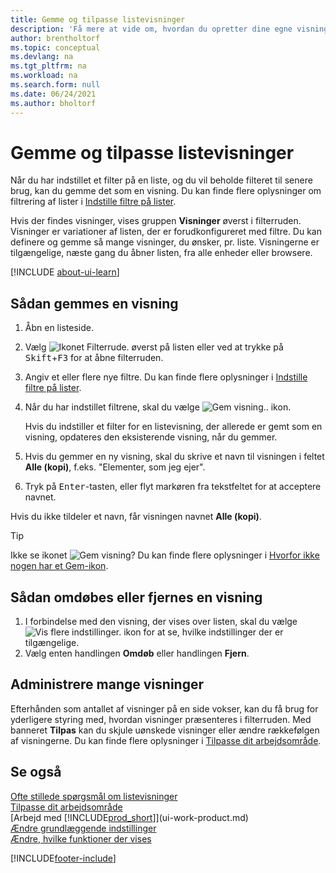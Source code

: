 ```yaml
---
title: Gemme og tilpasse listevisninger
description: 'Få mere at vide om, hvordan du opretter dine egne visninger til filtrerede lister, og hvordan du gemmer, omdøber og styrer disse visninger.'
author: brentholtorf
ms.topic: conceptual
ms.devlang: na
ms.tgt_pltfrm: na
ms.workload: na
ms.search.form: null
ms.date: 06/24/2021
ms.author: bholtorf
---
```

# <a name="save-and-personalize-list-views"></a>Gemme og tilpasse listevisninger

Når du har indstillet et filter på en liste, og du vil beholde filteret til senere brug, kan du gemme det som en visning. Du kan finde flere oplysninger om filtrering af lister i [Indstille filtre på lister](ui-enter-criteria-filters.md#setting-filters-on-lists).

Hvis der findes visninger, vises gruppen **Visninger** øverst i filterruden. Visninger er variationer af listen, der er forudkonfigureret med filtre. Du kan definere og gemme så mange visninger, du ønsker, pr. liste. Visningerne er tilgængelige, næste gang du åbner listen, fra alle enheder eller browsere.

[!INCLUDE [about-ui-learn](includes/about-ui-learn.md)]

## <a name="to-save-a-view"></a>Sådan gemmes en visning

1. Åbn en listeside.
2. Vælg ![Ikonet Filterrude.](media/open-filter-pane-icon.png "Ikonet Filterrude") øverst på listen eller ved at trykke på <kbd>Skift</kbd>+<kbd>F3</kbd> for at åbne filterruden.
3. Angiv et eller flere nye filtre. Du kan finde flere oplysninger i [Indstille filtre på lister](ui-enter-criteria-filters.md#setting-filters-on-lists).
4. Når du har indstillet filtrene, skal du vælge ![Gem visning.](media/save_view_icon.png "Gem visning"). ikon.

    Hvis du indstiller et filter for en listevisning, der allerede er gemt som en visning, opdateres den eksisterende visning, når du gemmer.
5. Hvis du gemmer en ny visning, skal du skrive et navn til visningen i feltet **Alle (kopi)**, f.eks. "Elementer, som jeg ejer".
6. Tryk på <kbd>Enter</kbd>-tasten, eller flyt markøren fra tekstfeltet for at acceptere navnet.

Hvis du ikke tildeler et navn, får visningen navnet **Alle (kopi)**.

> [!TIP]
> Ikke se ikonet ![Gem visning](media/save_view_icon.png "Gem visning")? Du kan finde flere oplysninger i [Hvorfor ikke nogen har et Gem-ikon](/dynamics365/business-central/ui-views-faq#save).

## <a name="to-rename-or-remove-a-view"></a>Sådan omdøbes eller fjernes en visning

1. I forbindelse med den visning, der vises over listen, skal du vælge ![Vis flere indstillinger.](media/show-more-options-icon.png "Vis flere indstillinger") ikon for at se, hvilke indstillinger der er tilgængelige.
2. Vælg enten handlingen **Omdøb** eller handlingen **Fjern**.

## <a name="managing-many-views"></a>Administrere mange visninger

Efterhånden som antallet af visninger på en side vokser, kan du få brug for yderligere styring med, hvordan visninger præsenteres i filterruden. Med banneret **Tilpas** kan du skjule uønskede visninger eller ændre rækkefølgen af visningerne. Du kan finde flere oplysninger i [Tilpasse dit arbejdsområde](ui-personalization-user.md).

## <a name="see-also"></a>Se også

[Ofte stillede spørgsmål om listevisninger](ui-views-faq.yml)  
[Tilpasse dit arbejdsområde](ui-personalization-user.md)    
[Arbejd med [!INCLUDE[prod_short](includes/prod_short.md)]](ui-work-product.md)    
[Ændre grundlæggende indstillinger](ui-change-basic-settings.md)  
[Ændre, hvilke funktioner der vises](ui-experiences.md)  


[!INCLUDE[footer-include](includes/footer-banner.md)]
